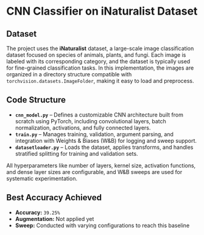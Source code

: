 # CNN Classifier on iNaturalist Dataset

## Dataset

The project uses the **iNaturalist** dataset, a large-scale image classification dataset focused on species of animals, plants, and fungi. Each image is labeled with its corresponding category, and the dataset is typically used for fine-grained classification tasks. In this implementation, the images are organized in a directory structure compatible with `torchvision.datasets.ImageFolder`, making it easy to load and preprocess.

## Code Structure

- **`cnn_model.py`** – Defines a customizable CNN architecture built from scratch using PyTorch, including convolutional layers, batch normalization, activations, and fully connected layers.
- **`train.py`** – Manages training, validation, argument parsing, and integration with Weights & Biases (W&B) for logging and sweep support.
- **`datasetloader.py`** – Loads the dataset, applies transforms, and handles stratified splitting for training and validation sets.

All hyperparameters like number of layers, kernel size, activation functions, and dense layer sizes are configurable, and W&B sweeps are used for systematic experimentation.

## Best Accuracy Achieved

- **Accuracy:** `39.25%`
- **Augmentation:** Not applied yet
- **Sweep:** Conducted with varying configurations to reach this baseline


